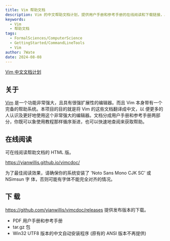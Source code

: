 ```yaml
---
title: Vim 帮助文档
description: Vim 的中文帮助文档计划，提供用户手册和参考手册的在线阅读和下载链接，以及字体和安装程序信息。
keywords:
  - Vim
  - 帮助文档
tags:
  - FormalSciences/ComputerScience
  - GettingStarted/CommandLineTools
  - Vim
author: 7Wate
date: 2024-08-08
---
```


[Vim 中文文档计划](https://github.com/yianwillis/vimcdoc)

## 关于

[Vim](https://www.vim.org/) 是一个功能非常强大，且具有很强扩展性的编辑器。而且 Vim 本身带有一个完备的帮助系统。本项目的目的就是将 Vim 的这些文档翻译成中文，以 便更多的人认识及更好地使用这个非常强大的编辑器。文档分成用户手册和参考手册两部 分，你既可以象使用教程那样循序渐进，也可以快速地查阅来获取帮助。

## 在线阅读

可在线阅读帮助文档的 HTML 版。

https://yianwillis.github.io/vimcdoc/

为了最佳阅读效果，请确保你的系统安装了 'Noto Sans Mono CJK SC' 或 NSimsun 字 体，否则可能有字体不能完全对齐的情况。

## 下 载

https://github.com/yianwillis/vimcdoc/releases 提供发布版本的下载。

- PDF 用户手册和参考手册
- tar.gz 包
- Win32 UTF8 版本的中文自动安装程序 (原有的 ANSI 版本不再提供)
